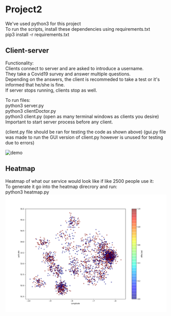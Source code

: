 # Project2

We've used python3 for this project\
To run the scripts, install these dependencies using requirements.txt\
pip3 install -r requirements.txt

## Client-server

Functionality:\
    Clients connect to server and are asked to introduce a username.\
    They take a Covid19 survey and answer multiple questions.\
    Depending on the answers, the client is recommeded to take a test or it's informed that he/she is fine.\
    If server stops running, clients stop as well.
    
To run files:\
python3 server.py\
python3 clientDoctor.py\
python3 client.py (open as many terminal windows as clients you desire)\
Important to start server process before any client.

(client.py file should be ran for testing the code as shown above)
(gui.py file was made to run the GUI version of client.py however is unused for testing due to errors)

![demo](images/demo.png)

## Heatmap

Heatmap of what our service would look like if like 2500 people use it:\
To generate it go into the heatmap direcrory and run:\
python3 heatmap.py\
![heatmap](images/heatmapimg.png)

